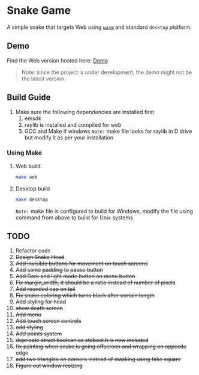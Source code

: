 # Snake Game
A simple snake that targets Web using [`wasm`](https://webassembly.org/) and standard `desktop` platform. 

## Demo
Find the Web version hosted here: [Demo](https://www.students.cs.ubc.ca/~aghadia/trialWasm/main.html)
> Note: since the project is under development, the demo might not be the latest version.
## Build Guide
1) Make sure the following dependencies are installed first
    1) emsdk
    1) raylib is installed and compiled for web
    1) GCC and Make if windows
    `Note:` make file looks for raylib in D drive but modify it as per your installation
### Using Make
1) Web build
    ```BASH
    make web
    ```
1) Desktop build
    ```BASH
    make desktop
    ```
    `Note:` make file is configured to build for Windows, modify the file using command from above to build for Unix systems

## TODO
1) Refactor code
1) ~~Design Snake Head~~
1) ~~Add invisible buttons for movement on touch screens~~
1) ~~Add some padding to pause button~~
1) ~~Add Dark and light mode button on menu button~~
1) ~~Fix margin_width, it should be a ratio instead of number of pixels~~
1) ~~Add rounded cap on tail~~
1) ~~Fix snake coloring which turns black after certain length~~
1) ~~Add styling for head~~
1) ~~show death screen~~
1) ~~Add menu~~
1) ~~Add touch screen controls~~
1) ~~add styling~~
1) ~~Add points system~~
1) ~~depricate struct boolean as stdbool.h is now included~~
1) ~~fix painting when snake is going offscreen and wrapping on opposite edge~~
1) ~~add two triangles on corners instead of masking using fake square~~
1) ~~Figure out window resizing~~
